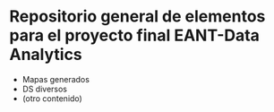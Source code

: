 # Repositorio general de elementos para el proyecto final EANT-Data Analytics
* Mapas generados
* DS diversos
* (otro contenido)
